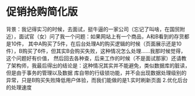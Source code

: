 # 促销抢购简化版

背景：我记得实习的时候，去面试，挺牛逼的一家公司（忘记了叫啥，在国贸附近），面试官（女）问了我一个问题：如果网站上有一个商品，A和B看到的存货都是10件，
其中A购买了5件，在后台处理A的购买逻辑的时候（页面展示还是10件），B购买了6件，但其实B会购买失败，这种情况怎么处理......我那时候觉得，这个问题好有价值，
然后回去各种查，后来工作的时候（不是面试那家）还请教了架构师，我最后得出的结论是：这种情况其实并不能避免，类似数据库的脏读，但是由于事务的管理以及数据
库自带的行级锁功能，并不会出现数据处理级别的异常，只是B购买失败降低用户体验，而我们能做的是1.实时刷新页面  2.优化后台的处理速度

